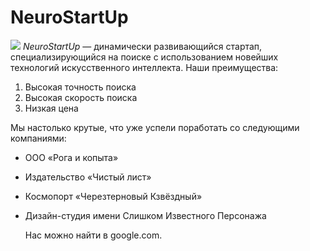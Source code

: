 # NeuroStartUp

![](https://netology-code.github.io/git-homeworks/introduction/assets/logo.png)
*NeuroStartUp* — динамически развивающийся стартап, специализирующийся на поиске с использованием новейших технологий искусственного интеллекта.
Наши преимущества:
1. Высокая точность поиска
2.  Высокая скорость поиска
3.   Низкая цена
   
Мы настолько крутые, что уже успели поработать со следующими компаниями:
- ООО «Рога и копыта»
- Издательство «Чистый лист»
- Космопорт «Черезтерновый Кзвёздный»
- Дизайн-студия имени Слишком Известного Персонажа
  
  Нас можно найти в google.com.